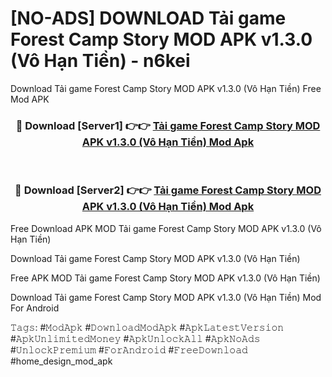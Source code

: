 # [NO-ADS] DOWNLOAD Tải game Forest Camp Story MOD APK v1.3.0 (Vô Hạn Tiền) - n6kei
Download Tải game Forest Camp Story MOD APK v1.3.0 (Vô Hạn Tiền) Free Mod APK

<div align="center">
<h3>🔴 Download [Server1] 👉👉 <a href="https://apk-comot.site?title=Tải_game_Forest_Camp_Story_MOD_APK_v1.3.0_(Vô_Hạn_Tiền)">Tải game Forest Camp Story MOD APK v1.3.0 (Vô Hạn Tiền) Mod Apk</a></h3><br>

<h3>🔴 Download [Server2] 👉👉 <a href="https://apk-comot.site?title=Tải_game_Forest_Camp_Story_MOD_APK_v1.3.0_(Vô_Hạn_Tiền)">Tải game Forest Camp Story MOD APK v1.3.0 (Vô Hạn Tiền) Mod Apk</a></h3>
</div>


Free Download APK MOD Tải game Forest Camp Story MOD APK v1.3.0 (Vô Hạn Tiền)

Download Tải game Forest Camp Story MOD APK v1.3.0 (Vô Hạn Tiền) 

Free APK MOD Tải game Forest Camp Story MOD APK v1.3.0 (Vô Hạn Tiền) 

Download Tải game Forest Camp Story MOD APK v1.3.0 (Vô Hạn Tiền) Mod For Android

𝚃𝚊𝚐𝚜: #𝙼𝚘𝚍𝙰𝚙𝚔 #𝙳𝚘𝚠𝚗𝚕𝚘𝚊𝚍𝙼𝚘𝚍𝙰𝚙𝚔 #𝙰𝚙𝚔𝙻𝚊𝚝𝚎𝚜𝚝𝚅𝚎𝚛𝚜𝚒𝚘𝚗 #𝙰𝚙𝚔𝚄𝚗𝚕𝚒𝚖𝚒𝚝𝚎𝚍𝙼𝚘𝚗𝚎𝚢 #𝙰𝚙𝚔𝚄𝚗𝚕𝚘𝚌𝚔𝙰𝚕𝚕 #𝙰𝚙𝚔𝙽𝚘𝙰𝚍𝚜 #𝚄𝚗𝚕𝚘𝚌𝚔𝙿𝚛𝚎𝚖𝚒𝚞𝚖 #𝙵𝚘𝚛𝙰𝚗𝚍𝚛𝚘𝚒𝚍 #𝙵𝚛𝚎𝚎𝙳𝚘𝚠𝚗𝚕𝚘𝚊𝚍 #home_design_mod_apk